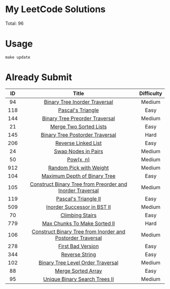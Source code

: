 # My LeetCode Solutions
Total: 96

# Usage
```shell script
make update
```

# Already Submit

| ID | Title | Difficulty |
| :----:| :----: | :----: |
| 94 | [Binary Tree Inorder Traversal](https://github.com/F1renze/leetcode-go/blob/dev/solutions/q94/inorder.go) | Medium |
| 118 | [Pascal&#39;s Triangle](https://github.com/F1renze/leetcode-go/blob/dev/solutions/q118/pascals.go) | Easy |
| 144 | [Binary Tree Preorder Traversal](https://github.com/F1renze/leetcode-go/blob/dev/solutions/q144/preorder.go) | Medium |
| 21 | [Merge Two Sorted Lists](https://github.com/F1renze/leetcode-go/blob/dev/solutions/q21/merge.go) | Easy |
| 145 | [Binary Tree Postorder Traversal](https://github.com/F1renze/leetcode-go/blob/dev/solutions/q145/postorder.go) | Hard |
| 206 | [Reverse Linked List](https://github.com/F1renze/leetcode-go/blob/dev/solutions/q206/reverse.go) | Easy |
| 24 | [Swap Nodes in Pairs](https://github.com/F1renze/leetcode-go/blob/dev/solutions/q24/swappairs.go) | Medium |
| 50 | [Pow(x, n)](https://github.com/F1renze/leetcode-go/blob/dev/solutions/q50/pow.go) | Medium |
| 912 | [Random Pick with Weight](https://github.com/F1renze/leetcode-go/blob/dev/solutions/q912/qsort.go) | Medium |
| 104 | [Maximum Depth of Binary Tree](https://github.com/F1renze/leetcode-go/blob/dev/solutions/q104/maximumdepth.go) | Easy |
| 105 | [Construct Binary Tree from Preorder and Inorder Traversal](https://github.com/F1renze/leetcode-go/blob/dev/solutions/q105/buildtree.go) | Medium |
| 119 | [Pascal&#39;s Triangle II](https://github.com/F1renze/leetcode-go/blob/dev/solutions/q119/pascals2.go) | Easy |
| 509 | [Inorder Successor in BST II](https://github.com/F1renze/leetcode-go/blob/dev/solutions/q509/fibonacci.go) | Medium |
| 70 | [Climbing Stairs](https://github.com/F1renze/leetcode-go/blob/dev/solutions/q70/climbingstairs.go) | Easy |
| 779 | [Max Chunks To Make Sorted II](https://github.com/F1renze/leetcode-go/blob/dev/solutions/q779/kthsymbol.go) | Hard |
| 106 | [Construct Binary Tree from Inorder and Postorder Traversal](https://github.com/F1renze/leetcode-go/blob/dev/solutions/q106/buildtree.go) | Medium |
| 278 | [First Bad Version](https://github.com/F1renze/leetcode-go/blob/dev/solutions/q278/firstbad.go) | Easy |
| 344 | [Reverse String](https://github.com/F1renze/leetcode-go/blob/dev/solutions/q344/reversestr.go) | Easy |
| 102 | [Binary Tree Level Order Traversal](https://github.com/F1renze/leetcode-go/blob/dev/solutions/q102/levelorder.go) | Medium |
| 88 | [Merge Sorted Array](https://github.com/F1renze/leetcode-go/blob/dev/solutions/q88/mergearr.go) | Easy |
| 95 | [Unique Binary Search Trees II](https://github.com/F1renze/leetcode-go/blob/dev/solutions/q95/uniquebst2.go) | Medium |
